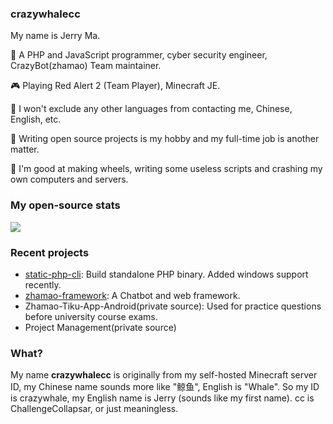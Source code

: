 ### crazywhalecc

My name is Jerry Ma.

🐘 A PHP and JavaScript programmer, cyber security engineer, CrazyBot(zhamao) Team maintainer.

🎮 Playing Red Alert 2 (Team Player), Minecraft JE.

💬 I won't exclude any other languages from contacting me, Chinese, English, etc.

🔭 Writing open source projects is my hobby and my full-time job is another matter.

🤔 I'm good at making wheels, writing some useless scripts and crashing my own computers and servers.

### My open-source stats

[![](https://github-readme-stats.vercel.app/api?username=crazywhalecc&show_icons=true&hide_border=false&count_private=true&include_all_commits=true)](https://github.com/crazywhalecc)

### Recent projects

- [static-php-cli](https://github.com/crazywhalecc/static-php-cli): Build standalone PHP binary. Added windows support recently.
- [zhamao-framework](https://github.com/zhamao-robot/zhamao-framework): A Chatbot and web framework.
- Zhamao-Tiku-App-Android(private source): Used for practice questions before university course exams.
- Project Management(private source)

### What?

My name **crazywhalecc** is originally from my self-hosted Minecraft server ID, my Chinese name sounds more like "鲸鱼", English is "Whale". So my ID is crazywhale, my English name is Jerry (sounds like my first name). cc is ChallengeCollapsar, or just meaningless.

<!--
**crazywhalecc/crazywhalecc** is a ✨ _special_ ✨ repository because its `README.md` (this file) appears on your GitHub profile.

Here are some ideas to get you started:

- 🔭 I’m currently working on ...
- 🌱 I’m currently learning ...
- 👯 I’m looking to collaborate on ...
- 🤔 I’m looking for help with ...
- 💬 Ask me about ...
- 📫 How to reach me: ...
- 😄 Pronouns: ...
- ⚡ Fun fact: ...
-->
